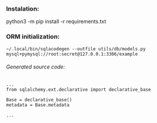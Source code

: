 ### Instalation:
python3 -m pip install -r requirements.txt

### ORM initialization:
`~/.local/bin/sqlacodegen --outfile utils/db/models.py mysql+pymysql://root:secret@127.0.0.1:3306/example`

###### Generated source code:
```
...
from sqlalchemy.ext.declarative import declarative_base

Base = declarative_base()
metadata = Base.metadata

...
```
